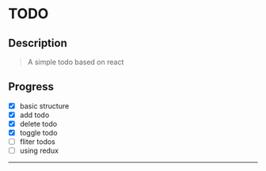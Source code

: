 # TODO

## Description

> A simple todo based on react

## Progress
- [x] basic structure
- [x] add todo
- [x] delete todo
- [x] toggle todo
- [ ] fliter todos
- [ ] using redux

---